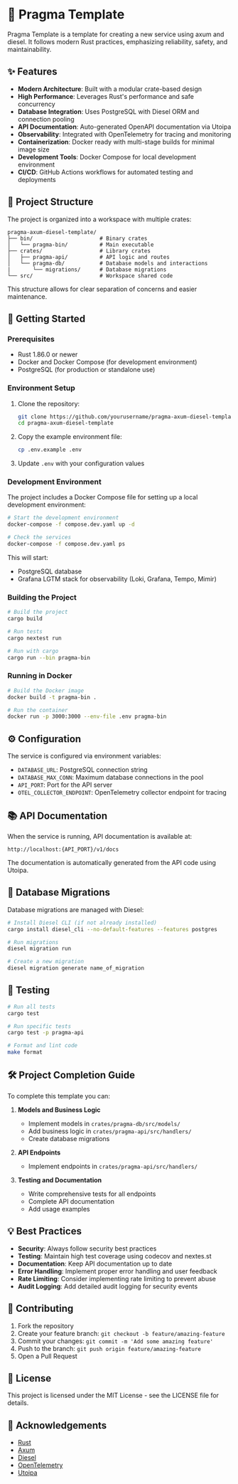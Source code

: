 # 🚀 Pragma Template

Pragma Template is a template for creating a new service using axum and diesel. It follows modern Rust practices, emphasizing reliability, safety, and maintainability.

## ✨ Features

- **Modern Architecture**: Built with a modular crate-based design
- **High Performance**: Leverages Rust's performance and safe concurrency
- **Database Integration**: Uses PostgreSQL with Diesel ORM and connection pooling
- **API Documentation**: Auto-generated OpenAPI documentation via Utoipa
- **Observability**: Integrated with OpenTelemetry for tracing and monitoring
- **Containerization**: Docker ready with multi-stage builds for minimal image size
- **Development Tools**: Docker Compose for local development environment
- **CI/CD**: GitHub Actions workflows for automated testing and deployments

## 📂 Project Structure

The project is organized into a workspace with multiple crates:

```
pragma-axum-diesel-template/
├── bin/                     # Binary crates
│   └── pragma-bin/          # Main executable
├── crates/                  # Library crates
│   ├── pragma-api/          # API logic and routes
│   └── pragma-db/           # Database models and interactions
|       └── migrations/      # Database migrations
└── src/                     # Workspace shared code
```

This structure allows for clear separation of concerns and easier maintenance.

## 🏁 Getting Started

### Prerequisites

- Rust 1.86.0 or newer
- Docker and Docker Compose (for development environment)
- PostgreSQL (for production or standalone use)

### Environment Setup

1. Clone the repository:
   ```bash
   git clone https://github.com/yourusername/pragma-axum-diesel-template.git
   cd pragma-axum-diesel-template
   ```

2. Copy the example environment file:
   ```bash
   cp .env.example .env
   ```

3. Update `.env` with your configuration values

### Development Environment

The project includes a Docker Compose file for setting up a local development environment:

```bash
# Start the development environment
docker-compose -f compose.dev.yaml up -d

# Check the services
docker-compose -f compose.dev.yaml ps
```

This will start:
- PostgreSQL database
- Grafana LGTM stack for observability (Loki, Grafana, Tempo, Mimir)

### Building the Project

```bash
# Build the project
cargo build

# Run tests
cargo nextest run

# Run with cargo
cargo run --bin pragma-bin
```

### Running in Docker

```bash
# Build the Docker image
docker build -t pragma-bin .

# Run the container
docker run -p 3000:3000 --env-file .env pragma-bin
```

## ⚙️ Configuration

The service is configured via environment variables:

- `DATABASE_URL`: PostgreSQL connection string
- `DATABASE_MAX_CONN`: Maximum database connections in the pool
- `API_PORT`: Port for the API server
- `OTEL_COLLECTOR_ENDPOINT`: OpenTelemetry collector endpoint for tracing

## 📚 API Documentation

When the service is running, API documentation is available at:

```
http://localhost:{API_PORT}/v1/docs
```

The documentation is automatically generated from the API code using Utoipa.

## 🔄 Database Migrations

Database migrations are managed with Diesel:

```bash
# Install Diesel CLI (if not already installed)
cargo install diesel_cli --no-default-features --features postgres

# Run migrations
diesel migration run

# Create a new migration
diesel migration generate name_of_migration
```

## 🧪 Testing

```bash
# Run all tests
cargo test

# Run specific tests
cargo test -p pragma-api

# Format and lint code
make format
```

## 🛠️ Project Completion Guide

To complete this template you can:

1. **Models and Business Logic**
   - Implement models in `crates/pragma-db/src/models/`
   - Add business logic in `crates/pragma-api/src/handlers/`
   - Create database migrations

2. **API Endpoints**
   - Implement endpoints in `crates/pragma-api/src/handlers/`

3. **Testing and Documentation**
   - Write comprehensive tests for all endpoints
   - Complete API documentation
   - Add usage examples

## 💡 Best Practices

- **Security**: Always follow security best practices
- **Testing**: Maintain high test coverage using codecov and nextes.st
- **Documentation**: Keep API documentation up to date
- **Error Handling**: Implement proper error handling and user feedback
- **Rate Limiting**: Consider implementing rate limiting to prevent abuse
- **Audit Logging**: Add detailed audit logging for security events

## 🤝 Contributing

1. Fork the repository
2. Create your feature branch: `git checkout -b feature/amazing-feature`
3. Commit your changes: `git commit -m 'Add some amazing feature'`
4. Push to the branch: `git push origin feature/amazing-feature`
5. Open a Pull Request

## 📝 License

This project is licensed under the MIT License - see the LICENSE file for details.

## 👏 Acknowledgements

- [Rust](https://www.rust-lang.org/)
- [Axum](https://github.com/tokio-rs/axum)
- [Diesel](https://diesel.rs/)
- [OpenTelemetry](https://opentelemetry.io/)
- [Utoipa](https://github.com/juhaku/utoipa)